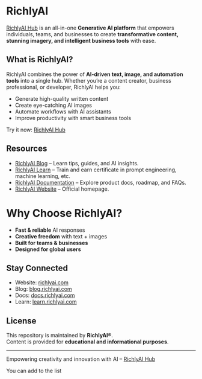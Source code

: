 # RichlyAI

[RichlyAI Hub](https://richlyai.com) is an all-in-one **Generative AI platform** that empowers individuals, teams, and businesses to create **transformative content, stunning imagery, and intelligent business tools** with ease.

## What is RichlyAI?
RichlyAI combines the power of **AI-driven text, image, and automation tools** into a single hub. Whether you’re a content creator, business professional, or developer, RichlyAI helps you:
- Generate high-quality written content  
- Create eye-catching AI images  
- Automate workflows with AI assistants  
- Improve productivity with smart business tools  

Try it now: [RichlyAI Hub](https://richlyai.com)

## Resources
-  [RichlyAI Blog](https://blog.richlyai.com) – Learn tips, guides, and AI insights.
-  [RichlyAI Learn](https://learn.richlyai.com) – Train and earn certificate in prompt engineering, machine learning, etc.
-  [RichlyAI Documentation](https://docs.richlyai.com) – Explore product docs, roadmap, and FAQs.  
-  [RichlyAI Website](https://richlyai.com) – Official homepage.  

# Why Choose RichlyAI?
-  **Fast & reliable** AI responses  
-  **Creative freedom** with text + images  
-  **Built for teams & businesses**  
-  **Designed for global users**  

##  Stay Connected
-  Website: [richlyai.com](https://richlyai.com)  
-  Blog: [blog.richlyai.com](https://blog.richlyai.com)  
-  Docs: [docs.richlyai.com](https://docs.richlyai.com)
-  Learn: [learn.richlyai.com](https://learn.richlyai.com)  

##  License
This repository is maintained by **RichlyAI®**.  
Content is provided for **educational and informational purposes**.  

---
 Empowering creativity and innovation with AI – [RichlyAI Hub](https://richlyai.com)

 You can add to the list
